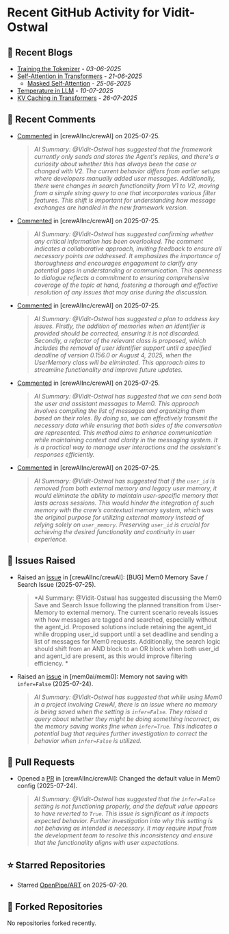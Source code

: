 # Recent GitHub Activity for Vidit-Ostwal

## 📝 Recent Blogs
- [Training the Tokenizer](https://www.notion.so/207e478805d48090b34fcc5c8e8c3c01?v=207e478805d480cfac6c000ca3c80482) - *03-06-2025*
- [Self-Attention in Transformers](https://www.notion.so/viditostwal/Self-Attention-in-Transformers-216e478805d48005b515fac90e1d76e0) - *21-06-2025*
  - [Masked Self-Attention](https://www.notion.so/viditostwal/Self-Attention-in-Transformers-216e478805d48005b515fac90e1d76e0) - *25-06-2025*
- [Temperature in LLM](https://open.substack.com/pub/viditostwal/p/how-does-temperature-changes-the?r=m52qu&utm_campaign=post&utm_medium=web&showWelcomeOnShare=false) - *10-07-2025*
- [KV Caching in Transformers](https://open.substack.com/pub/viditostwal/p/kv-key-value-cache-in-transformers?r=m52qu&utm_campaign=post&utm_medium=web&showWelcomeOnShare=false) - *26-07-2025*
## 💬 Recent Comments
- [Commented](https://github.com/crewAIInc/crewAI/issues/3220#issuecomment-3117867007) in [crewAIInc/crewAI] on 2025-07-25.
  > *AI Summary: @Vidit-Ostwal has suggested that the framework currently only sends and stores the Agent's replies, and there's a curiosity about whether this has always been the case or changed with V2. The current behavior differs from earlier setups where developers manually added user messages. Additionally, there were changes in search functionality from V1 to V2, moving from a simple string query to one that incorporates various filter features. This shift is important for understanding how message exchanges are handled in the new framework version.*
- [Commented](https://github.com/crewAIInc/crewAI/issues/3220#issuecomment-3117651845) in [crewAIInc/crewAI] on 2025-07-25.
  > *AI Summary: @Vidit-Ostwal has suggested confirming whether any critical information has been overlooked. The comment indicates a collaborative approach, inviting feedback to ensure all necessary points are addressed. It emphasizes the importance of thoroughness and encourages engagement to clarify any potential gaps in understanding or communication. This openness to dialogue reflects a commitment to ensuring comprehensive coverage of the topic at hand, fostering a thorough and effective resolution of any issues that may arise during the discussion.*
- [Commented](https://github.com/crewAIInc/crewAI/pull/3217#issuecomment-3117611164) in [crewAIInc/crewAI] on 2025-07-25.
  > *AI Summary: @Vidit-Ostwal has suggested a plan to address key issues. Firstly, the addition of memories when an identifier is provided should be corrected, ensuring it is not discarded. Secondly, a refactor of the relevant class is proposed, which includes the removal of user identifier support until a specified deadline of version 0.156.0 or August 4, 2025, when the UserMemory class will be eliminated. This approach aims to streamline functionality and improve future updates.*
- [Commented](https://github.com/crewAIInc/crewAI/pull/3217#issuecomment-3117397218) in [crewAIInc/crewAI] on 2025-07-25.
  > *AI Summary: @Vidit-Ostwal has suggested that we can send both the user and assistant messages to Mem0. This approach involves compiling the list of messages and organizing them based on their roles. By doing so, we can effectively transmit the necessary data while ensuring that both sides of the conversation are represented. This method aims to enhance communication while maintaining context and clarity in the messaging system. It is a practical way to manage user interactions and the assistant's responses efficiently.*
- [Commented](https://github.com/crewAIInc/crewAI/pull/3217#issuecomment-3117367833) in [crewAIInc/crewAI] on 2025-07-25.
  > *AI Summary: @Vidit-Ostwal has suggested that if the `user_id` is removed from both external memory and legacy user memory, it would eliminate the ability to maintain user-specific memory that lasts across sessions. This would hinder the integration of such memory with the crew’s contextual memory system, which was the original purpose for utilizing external memory instead of relying solely on `user_memory`. Preserving `user_id` is crucial for achieving the desired functionality and continuity in user experience.*

## 🐛 Issues Raised
- Raised an [issue](https://github.com/crewAIInc/crewAI/issues/3220) in [crewAIInc/crewAI]: [BUG] Mem0 Memory Save / Search Issue (2025-07-25).
  > *AI Summary: @Vidit-Ostwal has suggested discussing the Mem0 Save and Search Issue following the planned transition from User-Memory to external memory. The current scenario reveals issues with how messages are tagged and searched, especially without the agent_id. Proposed solutions include retaining the agent_id while dropping user_id support until a set deadline and sending a list of messages for Mem0 requests. Additionally, the search logic should shift from an AND block to an OR block when both user_id and agent_id are present, as this would improve filtering efficiency. *
- Raised an [issue](https://github.com/mem0ai/mem0/issues/3215) in [mem0ai/mem0]: Memory not saving with `infer=False` (2025-07-24).
  > *AI Summary: @Vidit-Ostwal has suggested that while using Mem0 in a project involving CrewAI, there is an issue where no memory is being saved when the setting is `infer=False`. They raised a query about whether they might be doing something incorrect, as the memory saving works fine when `infer=True`. This indicates a potential bug that requires further investigation to correct the behavior when `infer=False` is utilized.*

## 🚀 Pull Requests
- Opened a [PR](https://github.com/crewAIInc/crewAI/pull/3216) in [crewAIInc/crewAI]: Changed the default value in Mem0 config (2025-07-24).
  > *AI Summary: @Vidit-Ostwal has suggested that the `infer=False` setting is not functioning properly, and the default value appears to have reverted to `True`. This issue is significant as it impacts expected behavior. Further investigation into why this setting is not behaving as intended is necessary. It may require input from the development team to resolve this inconsistency and ensure that the functionality aligns with user expectations.*

## ⭐ Starred Repositories
- Starred [OpenPipe/ART](https://github.com/OpenPipe/ART) on 2025-07-20.

## 🍴 Forked Repositories
No repositories forked recently.
